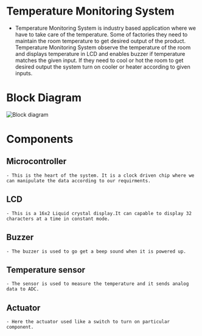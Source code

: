 # Temperature Monitoring System
* Temperature Monitoring System is industry based application where we have to take care of the temperature. Some of factories they need to maintain the room temperature to get desired output of the product. Temperature Monitoring System observe the temperature of the room and displays temperature in LCD and enables buzzer if temperature matches the given input. If they need to cool or hot the room to get desired output the system turn on  cooler or heater  according to given inputs.
# Block Diagram
   ![Block diagram](https://user-images.githubusercontent.com/98826655/155867000-a8c47712-4866-43ca-af8a-75542ff1ed31.png)
# Components
## Microcontroller
    - This is the heart of the system. It is a clock driven chip where we can manipulate the data according to our requirments.
## LCD
    - This is a 16x2 Liquid crystal display.It can capable to display 32 characters at a time in constant mode. 
## Buzzer
    - The buzzer is used to go get a beep sound when it is powered up.
## Temperature sensor
    - The sensor is used to measure the temperature and it sends analog data to ADC. 
## Actuator
    - Here the actuator used like a switch to turn on particular component.

  
